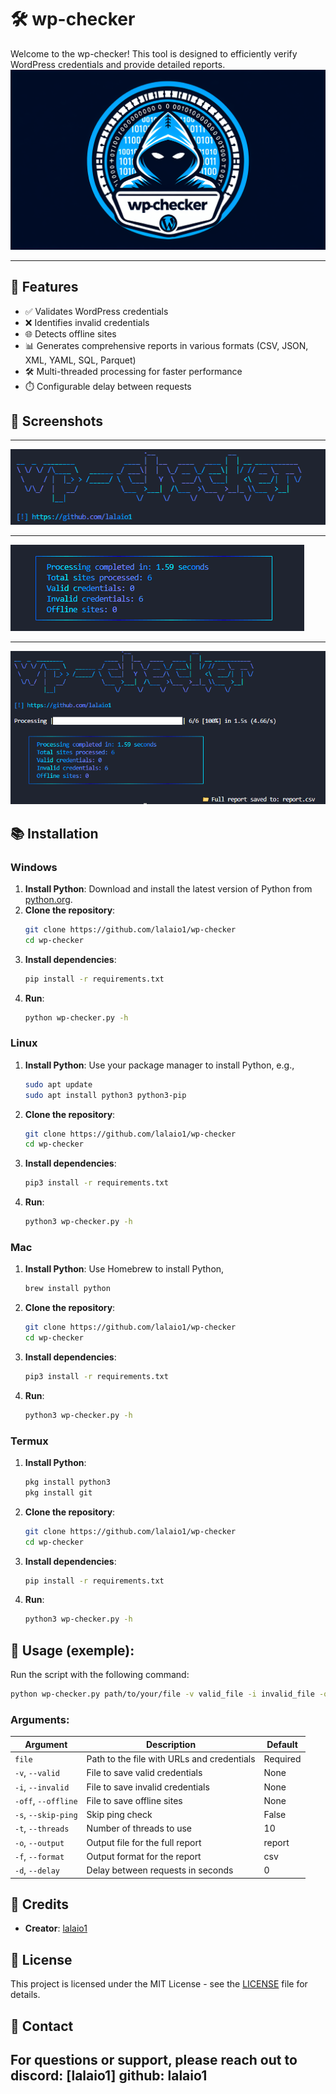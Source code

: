 # 🛠️ wp-checker

Welcome to the wp-checker! This tool is designed to efficiently verify WordPress credentials and provide detailed reports. 
![9](./image/3c10f195.png)

---

## 🌟 Features

- ✅ Validates WordPress credentials
- ❌ Identifies invalid credentials
- 🌐 Detects offline sites
- 📊 Generates comprehensive reports in various formats (CSV, JSON, XML, YAML, SQL, Parquet)
- 🛠️ Multi-threaded processing for faster performance
- ⏱️ Configurable delay between requests

## 📸 Screenshots

---
![1](./image/1.png)

---
![2](./image/2.png)


--- 
![3](./image/3.png)

## 📚 Installation

### Windows

1. **Install Python**: Download and install the latest version of Python from [python.org](https://www.python.org/downloads/).
2. **Clone the repository**:
    ```bash
    git clone https://github.com/lalaio1/wp-checker
    cd wp-checker
    ```
3. **Install dependencies**:
    ```bash
    pip install -r requirements.txt
    ```
4. **Run**:
    ```bash
    python wp-checker.py -h
    ```
    
### Linux

1. **Install Python**: Use your package manager to install Python, e.g.,
    ```bash
    sudo apt update
    sudo apt install python3 python3-pip
    ```
2. **Clone the repository**:
    ```bash
    git clone https://github.com/lalaio1/wp-checker
    cd wp-checker
    ```
3. **Install dependencies**:
    ```bash
    pip3 install -r requirements.txt
    ```
4. **Run**:
    ```bash
    python3 wp-checker.py -h
    ```
    
### Mac

1. **Install Python**: Use Homebrew to install Python,
    ```bash
    brew install python
    ```
2. **Clone the repository**:
    ```bash
    git clone https://github.com/lalaio1/wp-checker
    cd wp-checker
    ```
3. **Install dependencies**:
    ```bash
    pip3 install -r requirements.txt
    ```
4. **Run**:
    ```bash
    python3 wp-checker.py -h
    ```
    
### Termux

1. **Install Python**:
    ```bash
    pkg install python3
    pkg install git
    ```
2. **Clone the repository**:
    ```bash
    git clone https://github.com/lalaio1/wp-checker
    cd wp-checker
    ```
3. **Install dependencies**:
    ```bash
    pip install -r requirements.txt
    ```
4. **Run**:
    ```bash
    python3 wp-checker.py -h
    ```

## 🎨 Usage (exemple):

Run the script with the following command:

```bash
python wp-checker.py path/to/your/file -v valid_file -i invalid_file -off offline_file -s -t 10 -o report -f csv -d 0.5
```

### Arguments:

| Argument          | Description                                  | Default     |
|-------------------|----------------------------------------------|-------------|
| `file`            | Path to the file with URLs and credentials  | Required    |
| `-v`, `--valid`   | File to save valid credentials               | None        |
| `-i`, `--invalid` | File to save invalid credentials             | None        |
| `-off`, `--offline` | File to save offline sites                  | None        |
| `-s`, `--skip-ping` | Skip ping check                             | False       |
| `-t`, `--threads` | Number of threads to use                     | 10          |
| `-o`, `--output`  | Output file for the full report              | report      |
| `-f`, `--format`  | Output format for the report                 | csv         |
| `-d`, `--delay`   | Delay between requests in seconds            | 0           |

## 📄 Credits

- **Creator**: [lalaio1](https://github.com/lalaio1)

## 📝 License

This project is licensed under the MIT License - see the [LICENSE](LICENSE) file for details.

## 💬 Contact

For questions or support, please reach out to 
discord: [lalaio1]
github: lalaio1
---
